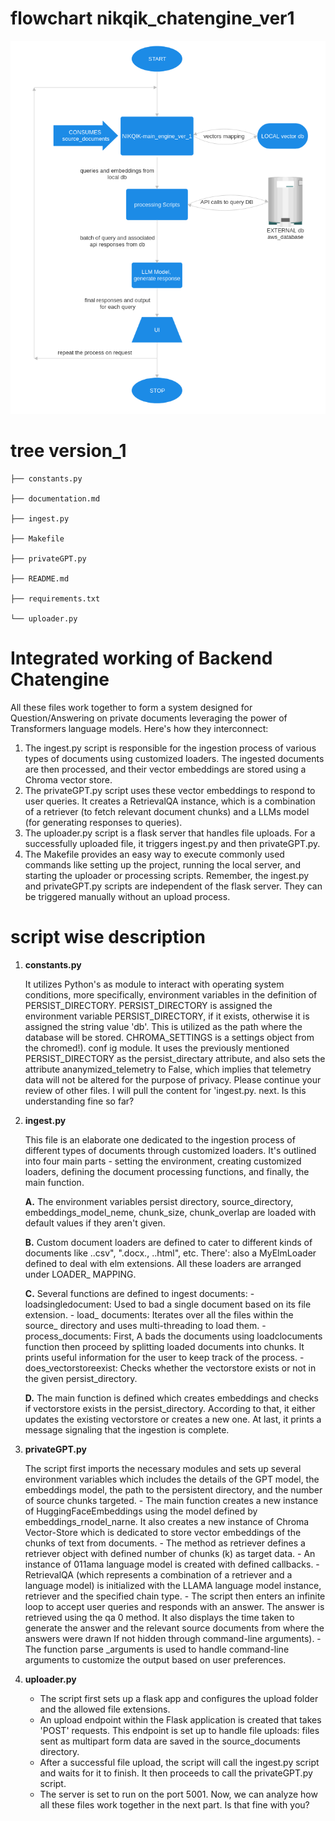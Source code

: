 # flowchart nikqik_chatengine_ver1

![](flowchart_ver1.png)



# tree  version_1
    ├── constants.py
    
    ├── documentation.md
    
    ├── ingest.py
    
    ├── Makefile
    
    ├── privateGPT.py
    
    ├── README.md
    
    ├── requirements.txt
    
    └── uploader.py



# Integrated working of Backend Chatengine


All these files work together to form a system designed for Question/Answering on private documents leveraging the power of Transformers language models. Here's how they interconnect:


1. The ingest.py script is responsible for the ingestion process of various types of documents using customized loaders. The ingested documents are then processed, and their vector embeddings are stored using a Chroma vector store.
2. The privateGPT.py script uses these vector embeddings to respond to user queries. It creates a RetrievalQA instance, which is a combination of a retriever (to fetch relevant document chunks) and a LLMs model (for generating responses to queries).
3. The uploader.py script is a flask server that handles file uploads. For a successfully uploaded file, it triggers ingest.py and then privateGPT.py.
4. The Makefile provides an easy way to execute commonly used commands like setting up the project, running the local server, and starting the uploader or processing scripts.
    Remember, the ingest.py and privateGPT.py scripts are independent of the flask server. They can be triggered manually without an upload process. 


# script wise description

1. **constants.py**

    It utilizes Python's as module to interact with operating system conditions, more specifically, environment variables in the definition of PERSIST_DIRECTORY.
    PERSIST_DIRECTORY is assigned the environment variable PERSIST_DIRECTORY, if it exists, otherwise it is assigned the string value 'db'. This is utilized as the path where the database will be stored.
    CHROMA_SETTINGS is a settings object from the chromed!). conf ig module. It uses the previously mentioned PERSIST_DIRECTORY as the persist_directary attribute, and also sets the attribute ananymized_telemetry to False, which implies that telemetry data will not be altered for the purpose of privacy.
    Please continue your review of other files. I will pull the content for 'ingest.py. next. Is this understanding fine so far? 

2. **ingest.py**

    This file is an elaborate one dedicated to the ingestion process of different types of documents through customized loaders. It's outlined into four main parts - setting the environment, creating customized loaders, defining the document processing functions, and finally, the main function. 

    **A.** The environment variables persist directory, source_directory, embeddings_model_neme, chunk_size, chunk_overlap are loaded with default values if they aren't given. 
    
    **B.** Custom document loaders are defined to cater to different kinds of documents like ..csv", ".docx., ..html", etc. There': also a MyElmLoader defined to deal with elm extensions. All these loaders are arranged under LOADER_ MAPPING. 
    
    **C.** Several functions are defined to ingest documents: - loadsingledocument: Used to bad a single document based on its file extension. - load_ documents: Iterates over all the files within the source_ directory and uses multi-threading to load them. - process_documents: First, A bads the documents using loadclocuments function then proceed by splitting loaded documents into chunks. It prints useful information for the user to keep track of the process. - does_vectorstoreexist: Checks whether the vectorstore exists or not in the given persist_directory. 
        
    **D.** The main function is defined which creates embeddings and checks if vectorstore exists in the persist_directory. According to that, it either updates the existing vectorstore or creates a new one. At last, it prints a message signaling that the ingestion is complete. 


3. **privateGPT.py**

    The script first imports the necessary modules and sets up several environment variables which includes the details of the GPT model, the embeddings model, the path to the persistent directory, and the number of source chunks targeted. - The main function creates a new instance of HuggingFaceEmbeddings using the model defined by embeddings_rnodel_narne. It also creates a new instance of Chroma Vector-Store which is dedicated to store vector embeddings of the chunks of text from documents. - The method as retriever defines a retriever object with defined number of chunks (k) as target data. - An instance of 011ama language model is created with defined callbacks. - RetrievalQA (which represents a combination of a retriever and a language model) is initialized with the LLAMA language model instance, retriever and the specified chain type. - The script then enters an infinite loop to accept user queries and responds with an answer. The answer is retrieved using the qa 0 method. It also displays the time taken to generate the answer and the relevant source documents from where the answers were drawn If not hidden through command-line arguments). - The function parse _arguments is used to handle command-line arguments to customize the output based on user preferences. 

4. **uploader.py**

    - The script first sets up a flask app and configures the upload folder and the allowed file extensions.
    - An upload endpoint within the Flask application is created that takes 'POST' requests. This endpoint is set up to handle
    file uploads: files sent as multipart form data are saved in the source_documents directory.
    - After a successful file upload, the script will call the ingest.py script and waits for it to finish. It then proceeds to call the privateGPT.py script.
    - The server is set to run on the port 5001.
    Now, we can analyze how all these files work together in the next part. Is that fine with you?

